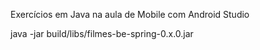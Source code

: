 Exercícios em Java na aula de Mobile com Android Studio

java -jar build/libs/filmes-be-spring-0.x.0.jar
